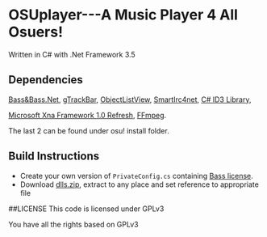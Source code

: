 OSUplayer---A Music Player 4 All Osuers!
===========
Written in C# with .Net Framework 3.5

## Dependencies
[Bass&Bass.Net](http://www.un4seen.com/),
[gTrackBar](http://www.codeproject.com/Articles/35104/gTrackBar-A-Custom-TrackBar-UserControl-VB-NET),
[ObjectListView](http://www.codeproject.com/Articles/16009/A-Much-Easier-to-Use-ListView),
[SmartIrc4net](https://github.com/meebey/SmartIrc4net/),
[C# ID3 Library](http://sourceforge.net/projects/csid3lib/),

[Microsoft Xna Framework 1.0 Refresh](http://www.microsoft.com/en-us/download/details.aspx?id=2431),
[FFmpeg](http://ffmpeg.org/).

The last 2 can be found under osu! install folder.
## Build Instructions
* Create your own version of `PrivateConfig.cs` containing [Bass license](http://bass.radio42.com/bass_register.html).
* Download [dlls.zip](https://drive.google.com/file/d/0BynON0JH3S_ALXJuSFJGUWRLRGc/view?usp=sharing), extract to any place and set reference to appropriate file

##LICENSE
This code is licensed under GPLv3

You have all the rights based on GPLv3
